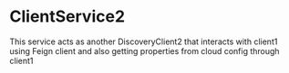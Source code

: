 # ClientService2

This service acts as another DiscoveryClient2 that interacts with client1 using Feign client and also getting properties from 
cloud config through client1 
